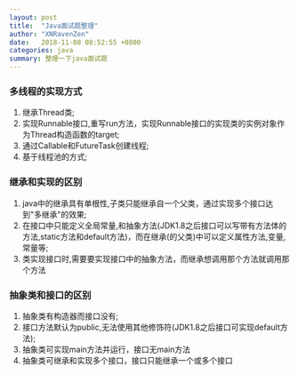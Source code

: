 ```yaml
---
layout: post
title:  "Java面试题整理"
author: "XNRavenZen"
date:   2018-11-08 08:52:55 +0800
categories: java
summary: 整理一下java面试题
---
```


### 多线程的实现方式
1. 继承Thread类;
2. 实现Runnable接口,重写run方法，实现Runnable接口的实现类的实例对象作为Thread构造函数的target;
3. 通过Callable和FutureTask创建线程;
4. 基于线程池的方式;

### 继承和实现的区别
1. java中的继承具有单根性,子类只能继承自一个父类，通过实现多个接口达到"多继承"的效果;
2. 在接口中只能定义全局常量,和抽象方法(JDK1.8之后接口可以写带有方法体的方法,static方法和default方法)，而在继承(的父类)中可以定义属性方法,变量,常量等;
3. 类实现接口时,需要要实现接口中的抽象方法，而继承想调用那个方法就调用那个方法

### 抽象类和接口的区别
1. 抽象类有构造器而接口没有;
2. 接口方法默认为public,无法使用其他修饰符(JDK1.8之后接口可实现default方法);
3. 抽象类可实现main方法并运行，接口无main方法
4. 抽象类可继承和实现多个接口，接口只能继承一个或多个接口